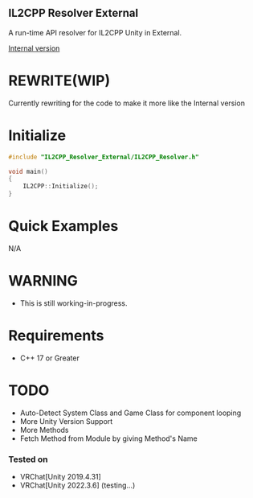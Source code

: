 ## IL2CPP Resolver External
A run-time API resolver for IL2CPP Unity in External.

[Internal version](https://github.com/sneakyevilSK/IL2CPP_Resolver)

# REWRITE(WIP)
Currently rewriting for the code to make it more like the Internal version

# Initialize
```cpp
#include "IL2CPP_Resolver_External/IL2CPP_Resolver.h"

void main()
{
    IL2CPP::Initialize();
}
```

# Quick Examples
N/A

# WARNING
* This is still working-in-progress.

# Requirements
* C++ 17 or Greater

# TODO
* Auto-Detect System Class and Game Class for component looping
* More Unity Version Support
* More Methods
* Fetch Method from Module by giving Method's Name

### Tested on
* VRChat[Unity 2019.4.31]
* VRChat[Unity 2022.3.6] (testing...)
